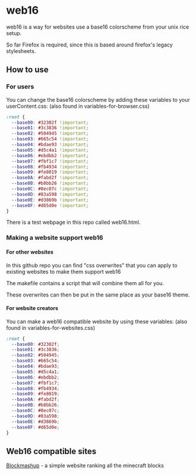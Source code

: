 # web16

web16 is a way for websites use a base16 colorscheme from your unix rice setup.

So far Firefox is required, since this is based around firefox's legacy stylesheets.

## How to use

### For users

You can change the base16 colorscheme by adding these variables to your userContent.css: (also found in variables-for-browser.css)

```css
:root {
  --base00: #32302f !important;
  --base01: #3c3836 !important;
  --base02: #504945 !important;
  --base03: #665c54 !important;
  --base04: #bdae93 !important;
  --base05: #d5c4a1 !important;
  --base06: #ebdbb2 !important;
  --base07: #fbf1c7 !important;
  --base08: #fb4934 !important;
  --base09: #fe8019 !important;
  --base0A: #fabd2f !important;
  --base0B: #b8bb26 !important;
  --base0C: #8ec07c !important;
  --base0D: #83a598 !important;
  --base0E: #d3869b !important;
  --base0F: #d65d0e !important;
}
```

There is a test webpage in this repo called web16.html.

### Making a website support web16

#### For other websites

In this github repo you can find "css overwrites" that you can apply to existing websites to make them support web16

The makefile contains a script that will combine them all for you.

These overwrites can then be put in the same place as your base16 theme.

#### For website creators

You can make a web16 compatible website by using these variables: (also found in variables-for-websites.css)

```css
:root {
  --base00: #32302f;
  --base01: #3c3836;
  --base02: #504945;
  --base03: #665c54;
  --base04: #bdae93;
  --base05: #d5c4a1;
  --base06: #ebdbb2;
  --base07: #fbf1c7;
  --base08: #fb4934;
  --base09: #fe8019;
  --base0A: #fabd2f;
  --base0B: #b8bb26;
  --base0C: #8ec07c;
  --base0D: #83a598;
  --base0E: #d3869b;
  --base0F: #d65d0e;
}
```

## Web16 compatible sites

[Blockmashup](https://server.aarmo.com:25999) - a simple website ranking all the minecraft blocks
